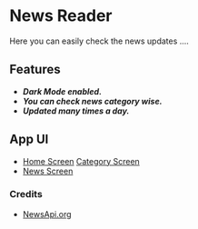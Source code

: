 # News Reader

Here you can easily check the news updates .... 

## Features
- ***Dark Mode enabled.***
- ***You can check news category wise.***
- ***Updated many times a day.***

## App UI
- [Home Screen](assets/HomeScreen.png)  [Category Screen](assets/Category_UI.png)
- [News Screen](assets/News_Display.png)

### Credits 
- [NewsApi.org](https://newsapi.org/)
